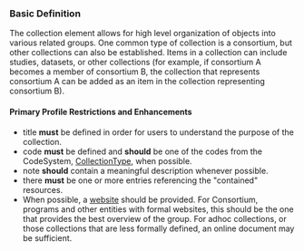 ### Basic Definition
The collection element allows for high level organization of objects into various related groups. One common type of collection is a consortium, but other collections can also be established.  Items in a collection can include studies, datasets, or other collections (for example, if consortium A becomes a member of consortium B, the collection that represents consortium A can be added as an item in the collection representing consortium B).  

#### Primary Profile Restrictions and Enhancements
* title **must** be defined in order for users to understand the purpose of the collection. 
* code **must** be defined and **should** be one of the codes from the CodeSystem, [CollectionType](CodeSystem-collection-type.html), when possible.
* note **should** contain a meaningful description whenever possible. 
* there **must** be one or more entries referencing the "contained" resources. 
* When possible, a [website](StructureDefinition-research-web-Link.html) should be provided. For Consortium, programs and other entities with formal websites, this should be the one that provides the best overview of the group. For adhoc collections, or those collections that are less formally defined, an online document may be sufficient. 